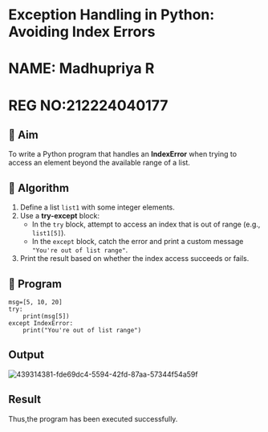 # Exception Handling in Python: Avoiding Index Errors
# NAME: Madhupriya R
# REG NO:212224040177

## 🎯 Aim
To write a Python program that handles an **IndexError** when trying to access an element beyond the available range of a list.

## 🧠 Algorithm
1. Define a list `list1` with some integer elements.
2. Use a **try-except** block:
   - In the `try` block, attempt to access an index that is out of range (e.g., `list1[5]`).
   - In the `except` block, catch the error and print a custom message `"You're out of list range"`.
3. Print the result based on whether the index access succeeds or fails.

## 🧾 Program
```
msg=[5, 10, 20]
try:
    print(msg[5])
except IndexError:
    print("You're out of list range")
```

## Output
![439314381-fde69dc4-5594-42fd-87aa-57344f54a59f](https://github.com/user-attachments/assets/bb5ded3d-b605-443b-9cd0-ac10e53c4a0c)

## Result
Thus,the program has been executed successfully.

